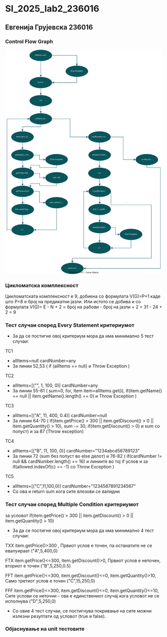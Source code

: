 # SI_2025_lab2_236016

## Евгенија Грујевска 236016


### Control Flow Graph

![CFG](cfg/cfg1.svg)

### Цикломатска комплексност
Цикломатската комплексност е 9, добиена со формулата V(G)=P+1 каде што P=8 е број на предикатни јазли.
Или истото се добива и со формулата V(G)= E - N + 2 = број на рабови - број на јазли + 2 = 31 - 24 + 2 = 9

### Тест случаи според Every Statement критериумот

- За да се постигне овој критериум мора да има минимално 5 тест случаи:

TC1
- allItems=null cardNumber=any
- За линии 52,53  ( if (allItems == null) и Throw Exception )

TC2
- allItems=[("", 1, 100, 0)] cardNumber=any
- За линии 55-61  ( sum=0, for, Item item=allItems.get(i), if(item.getName() == null || item.getName().length() == 0) и Throw Exception )

TC3
- allItems=[("A", 11, 400, 0.4)] cardNumber=null
- За линии 64-70 ( if(item.getPrice() > 300 || item.getDiscount() > 0 || item.getQuantity() > 10), sum -= 30, if(item.getDiscount() > 0) и sum со попуст) и за 87 (Throw exception)


TC4
- allItems=[("B", 11, 100, 0)] cardNumber="1234abcd56789123"
- За линии 72 (sum без попуст во else делот) и 76-82 ( if(cardNumber != null && cardNumber.length() == 16) и линиите во тој if услов и за if(allowed.indexOf(c) == -1) со Throw Exception )

TC5
- allItems=[("C",11,100,0)] cardNumber="1234567891234567"
- Со ова и return sum кога сите влезови се валидни



### Тест случаи според Multiple Condition критериумот
за условот if(item.getPrice() > 300 || item.getDiscount() > 0 || item.getQuantity() > 10)

- За да се постигне овој критериум мора да има минимално 4 тест случаи:

TXX	item.getPrice()>300 , Првиот услов е точен, па останатите не се евалуираат	("A",5,400,0)

FTX	item.getPrice()<=300, item.getDiscount()>0,	Првиот услов е неточен, вториот е точен		("B",5,250,0.5)

FFT	item.getPrice()<=300, item.getDiscount()<=0, item.getQuantity()>10, Само третиот услов е точен	("C",15,250,0)

FFF	item.getPrice()<=300, item.getDiscount()<=0, item.getQuantity()<=10, Сите услови се неточни - ова е единствениот случај кога условот не се исполнува	("D",5,250,0)


- Со овие 4 тест случаи, се постигнува покривање на сите можни излезни резултати од условот (true и false).



### Објаснување на unit тестовите
